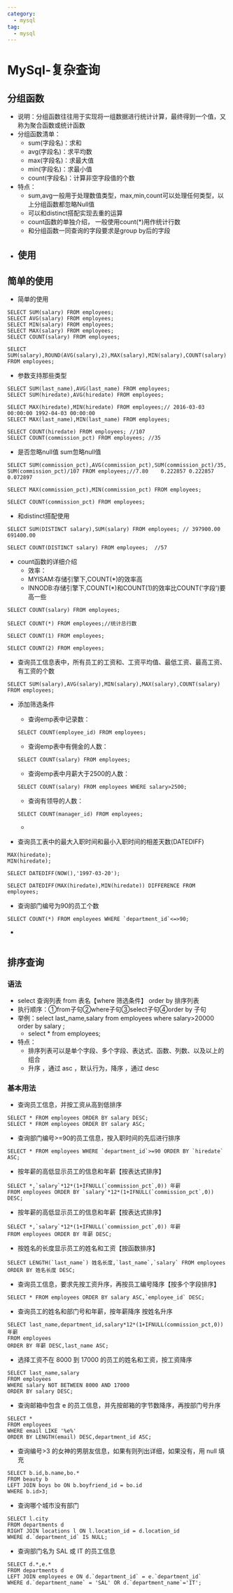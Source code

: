 ```yaml
---
category:
  - mysql
tag:
  - mysql
---
```

# MySql-复杂查询

## 分组函数

- 说明：分组函数往往用于实现将一组数据进行统计计算，最终得到一个值，又称为聚合函数或统计函数
- 分组函数清单：
  - sum(字段名)：求和
  - avg(字段名)：求平均数
  - max(字段名)：求最大值
  - min(字段名)：求最小值
  - count(字段名)：计算非空字段值的个数
- 特点：
  - sum,avg一般用于处理数值类型，max,min,count可以处理任何类型，以上分组函数都忽略Null值
  - 可以和distinct搭配实现去重的运算
  - count函数的单独介绍， 一般使用count(*)用作统计行数
  - 和分组函数一同查询的字段要求是group by后的字段
- 使用
  - 

## 简单的使用

- 简单的使用

```
SELECT SUM(salary) FROM employees;
SELECT AVG(salary) FROM employees;
SELECT MIN(salary) FROM employees;
SELECT MAX(salary) FROM employees;
SELECT COUNT(salary) FROM employees;

SELECT SUM(salary),ROUND(AVG(salary),2),MAX(salary),MIN(salary),COUNT(salary) FROM employees;
```

- 参数支持那些类型

```
SELECT SUM(last_name),AVG(last_name) FROM employees;
SELECT SUM(hiredate),AVG(hiredate) FROM employees;

SELECT MAX(hiredate),MIN(hiredate) FROM employees;// 2016-03-03 00:00:00 1992-04-03 00:00:00
SELECT MAX(last_name),MIN(last_name) FROM employees; 

SELECT COUNT(hiredate) FROM employees; //107
SELECT COUNT(commission_pct) FROM employees; //35
```

- 是否忽略null值    sum忽略null值

```
SELECT SUM(commission_pct),AVG(commission_pct),SUM(commission_pct)/35,
SUM(commission_pct)/107 FROM employees;//7.80    0.222857 0.222857   0.072897

SELECT MAX(commission_pct),MIN(commission_pct) FROM employees;

SELECT COUNT(commission_pct) FROM employees;
```

- 和distinct搭配使用

```
SELECT SUM(DISTINCT salary),SUM(salary) FROM employees; // 397900.00      691400.00 

SELECT COUNT(DISTINCT salary) FROM employees;  //57
```

- count函数的详细介绍
  - 效率：
  - MYISAM:存储引擎下,COUNT(*)的效率高
  - INNODB:存储引擎下,COUNT(*)和COUNT(1)的效率比COUNT('字段')要高一些

```
SELECT COUNT(salary) FROM employees;

SELECT COUNT(*) FROM employees;//统计总行数

SELECT COUNT(1) FROM employees;

SELECT COUNT(2) FROM employees;
```

- 查询员工信息表中，所有员工的工资和、工资平均值、最低工资、最高工资、有工资的个数

```
SELECT SUM(salary),AVG(salary),MIN(salary),MAX(salary),COUNT(salary) FROM employees;
```

- 添加筛选条件

  - 查询emp表中记录数：

  ```
  SELECT COUNT(employee_id) FROM employees;
  ```

  - 查询emp表中有佣金的人数：

  ```
  SELECT COUNT(salary) FROM employees;
  ```

  - 查询emp表中月薪大于2500的人数：

  ```
  SELECT COUNT(salary) FROM employees WHERE salary>2500;
  ```

  - 查询有领导的人数：

  ```
  SELECT COUNT(manager_id) FROM employees;
  ```

  - 

- 查询员工表中的最大入职时间和最小入职时间的相差天数(DATEDIFF)

```
MAX(hiredate);
MIN(hiredate);

SELECT DATEDIFF(NOW(),'1997-03-20');

SELECT DATEDIFF(MAX(hiredate),MIN(hiredate)) DIFFERENCE FROM employees;
```

- 查询部门编号为90的员工个数

```
SELECT COUNT(*) FROM employees WHERE `department_id`<=>90; 
```

- 

```

```

## 排序查询

### 语法

- select 查询列表    from 表名【where 筛选条件】 order by 排序列表
- 执行顺序：①from子句②where子句③select子句④order by 子句
- 举例：select last_name,salary from employees     where salary>20000      order by salary ;
  - select * from employees;
- 特点：
  - 排序列表可以是单个字段、多个字段、表达式、函数、列数、以及以上的组合
  - 升序 ，通过 asc   ，默认行为，降序 ，通过 desc
  

### 基本用法

- 查询员工信息，并按工资从高到低排序

```
SELECT * FROM employees ORDER BY salary DESC;
SELECT * FROM employees ORDER BY salary ASC;
```

- 查询部门编号>=90的员工信息，按入职时间的先后进行排序

```
SELECT * FROM employees WHERE `department_id`>=90 ORDER BY `hiredate` ASC;
```

- 按年薪的高低显示员工的信息和年薪【按表达式排序】

```
SELECT *,`salary`*12*(1+IFNULL(`commission_pct`,0)) 年薪 
FROM employees ORDER BY `salary`*12*(1+IFNULL(`commission_pct`,0)) DESC;
```

- 按年薪的高低显示员工的信息和年薪【按表达式排序】

```
SELECT *,`salary`*12*(1+IFNULL(`commission_pct`,0)) 年薪 
FROM employees ORDER BY 年薪 DESC;
```

- 按姓名的长度显示员工的姓名和工资【按函数排序】

```
SELECT LENGTH(`last_name`) 姓名长度,`last_name`,`salary` FROM employees
ORDER BY 姓名长度 DESC;
```

- 查询员工信息，要求先按工资升序，再按员工编号降序【按多个字段排序】

```
SELECT * FROM employees ORDER BY salary ASC,`employee_id` DESC;
```

- 查询员工的姓名和部门号和年薪，按年薪降序 按姓名升序

```
SELECT last_name,department_id,salary*12*(1+IFNULL(commission_pct,0)) 年薪
FROM employees
ORDER BY 年薪 DESC,last_name ASC;
```

- 选择工资不在 8000 到 17000 的员工的姓名和工资，按工资降序

```
SELECT last_name,salary
FROM employees
WHERE salary NOT BETWEEN 8000 AND 17000
ORDER BY salary DESC;
```

- 查询邮箱中包含 e 的员工信息，并先按邮箱的字节数降序，再按部门号升序

```
SELECT *
FROM employees
WHERE email LIKE '%e%'
ORDER BY LENGTH(email) DESC,department_id ASC;
```

- 查询编号>3 的女神的男朋友信息，如果有则列出详细，如果没有，用 null 填充

```
SELECT b.id,b.name,bo.*
FROM beauty b
LEFT JOIN boys bo ON b.boyfriend_id = bo.id
WHERE b.id>3;
```

- 查询哪个城市没有部门

```
SELECT l.city
FROM departments d
RIGHT JOIN locations l ON l.location_id = d.location_id
WHERE d.`department_id` IS NULL;
```

- 查询部门名为 SAL 或 IT 的员工信息

```
SELECT d.*,e.*
FROM departments d
LEFT JOIN employees e ON d.`department_id` = e.`department_id`
WHERE d.`department_name` = 'SAL' OR d.`department_name`='IT';
```



